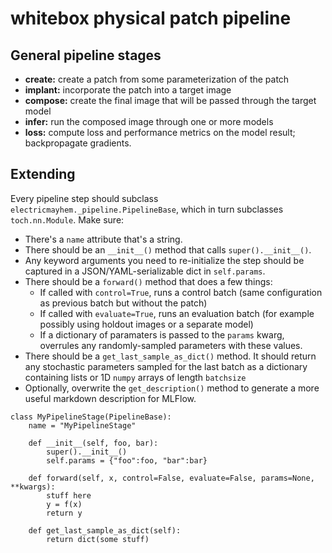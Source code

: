 # whitebox physical patch pipeline## General pipeline stages* **create:** create a patch from some parameterization of the patch* **implant:** incorporate the patch into a target image* **compose:** create the final image that will be passed through the target model* **infer:** run the composed image through one or more models* **loss:** compute loss and performance metrics on the model result; backpropagate gradients.## ExtendingEvery pipeline step should subclass `electricmayhem._pipeline.PipelineBase`, which in turn subclasses `toch.nn.Module`. Make sure:* There's a `name` attribute that's a string.* There should be an `__init__()` method that calls `super().__init__()`. * Any keyword arguments you need to re-initialize the step should be captured in a JSON/YAML-serializable dict in `self.params`.* There should be a `forward()` method that does a few things:  * If called with `control=True`, runs a control batch (same configuration as previous batch but without the patch)  * If called with `evaluate=True`, runs an evaluation batch (for example possibly using holdout images or a separate model)  * If a dictionary of paramaters is passed to the `params` kwarg, overrules any randomly-sampled parameters with these values.* There should be a `get_last_sample_as_dict()` method. It should return any stochastic parameters sampled for the last batch as a dictionary containing lists or 1D `numpy` arrays of length `batchsize`* Optionally, overwrite the `get_description()` method to generate a more useful markdown description for MLFlow.```class MyPipelineStage(PipelineBase):    name = "MyPipelineStage"    def __init__(self, foo, bar):        super().__init__()        self.params = {"foo":foo, "bar":bar}            def forward(self, x, control=False, evaluate=False, params=None, **kwargs):        stuff here        y = f(x)        return y            def get_last_sample_as_dict(self):        return dict(some stuff)        ```